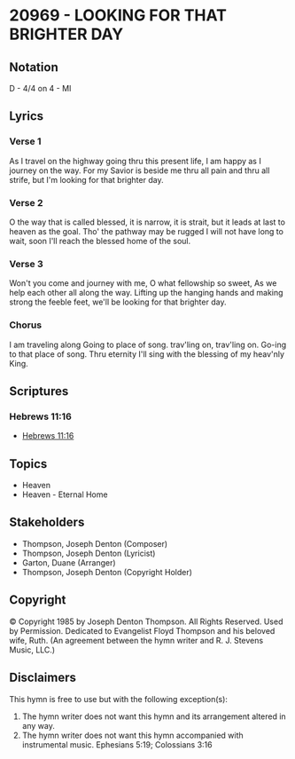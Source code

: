 # 20969 - LOOKING FOR THAT BRIGHTER DAY

## Notation

D - 4/4 on 4 - MI

## Lyrics

### Verse 1

As I travel on the highway going thru this present life, I am happy as I journey on the way. For my Savior is beside me thru all pain and thru all strife, but I'm looking for that brighter day.

### Verse 2

O the way that is called blessed, it is narrow, it is strait, but it leads at last to heaven as the goal. Tho' the pathway may be rugged I will not have long to wait, soon I'll reach the blessed home of the soul.

### Verse 3

Won't you come and journey with me, O what fellowship so sweet, As we help each other all along the way. Lifting up the hanging hands and making strong the feeble feet, we'll be looking for that brighter day.

### Chorus

I am traveling along Going to place of song. trav'ling on, trav'ling on. Go-ing to that place of song. Thru eternity I'll sing with the blessing of my heav'nly King.


## Scriptures

### Hebrews 11:16

- [Hebrews 11:16](https://www.biblegateway.com/passage/?search=Hebrews%2011%3A16)


## Topics

- Heaven
- Heaven - Eternal Home

## Stakeholders

- Thompson, Joseph Denton (Composer)
- Thompson, Joseph Denton (Lyricist)
- Garton, Duane (Arranger)
- Thompson, Joseph Denton (Copyright Holder)

## Copyright

© Copyright 1985 by Joseph Denton Thompson. All Rights Reserved. Used by Permission. Dedicated to Evangelist Floyd Thompson and his beloved wife, Ruth.
(An agreement between the hymn writer and R. J. Stevens Music, LLC.)

## Disclaimers

This hymn is free to use but with the following exception(s):
1. The hymn writer does not want this hymn and its arrangement altered in any way.
2. The hymn writer does not want this hymn accompanied with instrumental music.
Ephesians 5:19; Colossians 3:16

